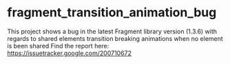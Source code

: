 # fragment_transition_animation_bug
This project shows a bug in the latest Fragment library version (1.3.6) with regards to shared elements transition breaking animations when no element is been shared
Find the report here: https://issuetracker.google.com/200710672
